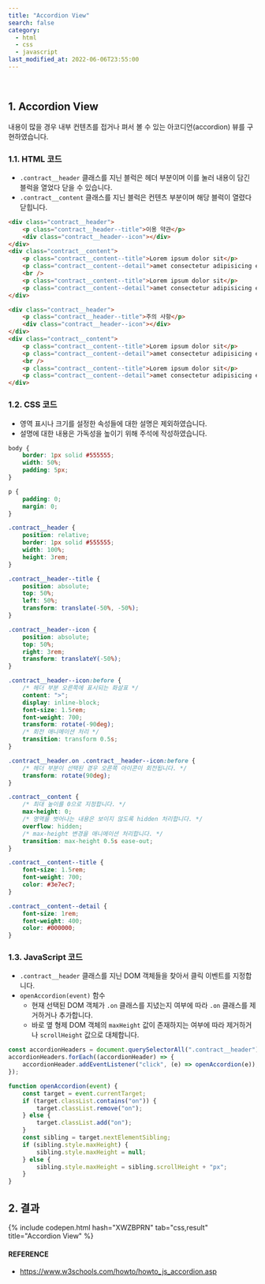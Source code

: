 ```yaml
---
title: "Accordion View"
search: false
category:
  - html
  - css
  - javascript
last_modified_at: 2022-06-06T23:55:00
---
```


<br>

## 1. Accordion View

내용이 많을 경우 내부 컨텐츠를 접거나 펴서 볼 수 있는 아코디언(accordion) 뷰를 구현하였습니다.

### 1.1. HTML 코드

- `.contract__header` 클래스를 지닌 블럭은 헤더 부분이며 이를 눌러 내용이 담긴 블럭을 열었다 닫을 수 있습니다.
- `.contract__content` 클래스를 지닌 블럭은 컨텐츠 부분이며 해당 블럭이 열렸다 닫힙니다.

```html
<div class="contract__header">
    <p class="contract__header--title">이용 약관</p>
    <div class="contract__header--icon"></div>
</div>
<div class="contract__content">
    <p class="contract__content--title">Lorem ipsum dolor sit</p>
    <p class="contract__content--detail">amet consectetur adipisicing elit. Magnam facilis maxime minima expedita, error perferendis amet facere veritatis? Quibusdam architecto laudantium incidunt, perspiciatis quaerat consequatur provident similique unde aut quisquam!</p>
    <br />
    <p class="contract__content--title">Lorem ipsum dolor sit</p>
    <p class="contract__content--detail">amet consectetur adipisicing elit. Rerum id atque nesciunt vero, debitis culpa dolor. Perspiciatis illo recusandae, facilis reiciendis exercitationem, incidunt ipsam officiis, aut non maiores quis ullam.</p>
</div>

<div class="contract__header">
    <p class="contract__header--title">주의 사항</p>
    <div class="contract__header--icon"></div>
</div>
<div class="contract__content">
    <p class="contract__content--title">Lorem ipsum dolor sit</p>
    <p class="contract__content--detail">amet consectetur adipisicing elit. Magnam facilis maxime minima expedita, error perferendis amet facere veritatis? Quibusdam architecto laudantium incidunt, perspiciatis quaerat consequatur provident similique unde aut quisquam!</p>
    <br />
    <p class="contract__content--title">Lorem ipsum dolor sit</p>
    <p class="contract__content--detail">amet consectetur adipisicing elit. Rerum id atque nesciunt vero, debitis culpa dolor. Perspiciatis illo recusandae, facilis reiciendis exercitationem, incidunt ipsam officiis, aut non maiores quis ullam.</p>
</div>
```

### 1.2. CSS 코드

- 영역 표시나 크기를 설정한 속성들에 대한 설명은 제외하였습니다.
- 설명에 대한 내용은 가독성을 높이기 위해 주석에 작성하였습니다.

```css
body {
    border: 1px solid #555555;
    width: 50%;
    padding: 5px;
}

p {
    padding: 0;
    margin: 0;
}

.contract__header {
    position: relative;
    border: 1px solid #555555;
    width: 100%;
    height: 3rem;
}

.contract__header--title {
    position: absolute;
    top: 50%;
    left: 50%;
    transform: translate(-50%, -50%);
}

.contract__header--icon {
    position: absolute;
    top: 50%;
    right: 3rem;
    transform: translateY(-50%);
}

.contract__header--icon:before {
    /* 헤더 부분 오른쪽에 표시되는 화살표 */
    content: ">";
    display: inline-block;
    font-size: 1.5rem;
    font-weight: 700;
    transform: rotate(-90deg);
    /* 회전 애니메이션 처리 */
    transition: transform 0.5s;
}

.contract__header.on .contract__header--icon:before {
    /* 헤더 부분이 선택된 경우 오른쪽 아이콘이 회전됩니다. */
    transform: rotate(90deg);
}

.contract__content {
    /* 최대 높이를 0으로 지정합니다. */
    max-height: 0;
    /* 영역을 벗어나는 내용은 보이지 않도록 hidden 처리합니다. */
    overflow: hidden;
    /* max-height 변경을 애니메이션 처리합니다. */
    transition: max-height 0.5s ease-out;
}

.contract__content--title {
    font-size: 1.5rem;
    font-weight: 700;
    color: #3e7ec7;
}

.contract__content--detail {
    font-size: 1rem;
    font-weight: 400;
    color: #000000;
}
```

### 1.3. JavaScript 코드

- `.contract__header` 클래스를 지닌 DOM 객체들을 찾아서 클릭 이벤트를 지정합니다.
- `openAccordion(event)` 함수
    - 현재 선택된 DOM 객체가 `.on` 클래스를 지녔는지 여부에 따라 `.on` 클래스를 제거하거나 추가합니다.
    - 바로 옆 형제 DOM 객체의 `maxHeight` 값이 존재하지는 여부에 따라 제거하거나 `scrollHeight` 값으로 대체합니다.

```javascript
const accordionHeaders = document.querySelectorAll(".contract__header");
accordionHeaders.forEach((accordionHeader) => {
    accordionHeader.addEventListener("click", (e) => openAccordion(e));
});

function openAccordion(event) {
    const target = event.currentTarget;
    if (target.classList.contains("on")) {
        target.classList.remove("on");
    } else {
        target.classList.add("on");
    }
    const sibling = target.nextElementSibling;
    if (sibling.style.maxHeight) {
        sibling.style.maxHeight = null;
    } else {
        sibling.style.maxHeight = sibling.scrollHeight + "px";
    }
}
```

## 2. 결과

{% include codepen.html hash="XWZBPRN" tab="css,result" title="Accordion View" %}

#### REFERENCE
- <https://www.w3schools.com/howto/howto_js_accordion.asp>